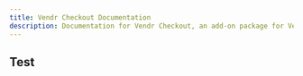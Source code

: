 ```yaml
---
title: Vendr Checkout Documentation
description: Documentation for Vendr Checkout, an add-on package for Vendr, the eCommerce solution for Umbraco v8+
---
```


## Test
